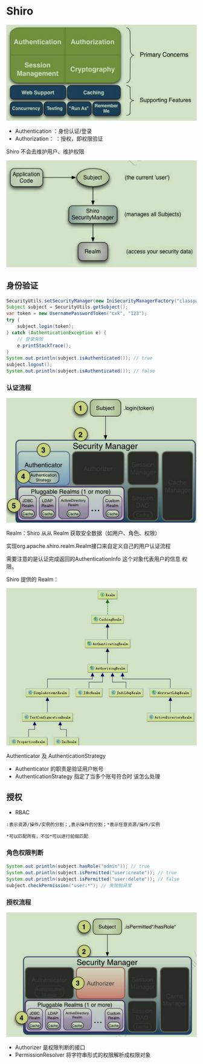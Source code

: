# Shiro

![屏幕截图 2021-09-24 111015](/assets/屏幕截图%202021-09-24%20111015.png)

- Authentication ：身份认证/登录
- Authorization： ：授权，即权限验证

Shiro  不会去维护用户、维护权限

![屏幕截图 2021-09-24 111210](/assets/屏幕截图%202021-09-24%20111210.png)

## 身份验证

```java
SecurityUtils.setSecurityManager(new IniSecurityManagerFactory("classpath:shiro.ini").getInstance());
Subject subject = SecurityUtils.getSubject();
var token = new UsernamePasswordToken("cxk", "123");
try {
    subject.login(token);
} catch (AuthenticationException e) {
    // 登录失败
    e.printStackTrace();
}
System.out.println(subject.isAuthenticated()); // true
subject.logout();
System.out.println(subject.isAuthenticated()); // false
```

### 认证流程

![屏幕截图 2021-09-24 113925](/assets/屏幕截图%202021-09-24%20113925.png)

Realm：Shiro 从从 Realm 获取安全数据（如用户、角色、权限）

实现org.apache.shiro.realm.Realm接口来自定义自己的用户认证流程

需要注意的是认证完成返回的AuthenticationInfo 这个对象代表用户的信息 权限。

Shiro 提供的 Realm：

![屏幕截图 2021-09-24 114623](/assets/屏幕截图%202021-09-24%20114623.png)

Authenticator 及 AuthenticationStrategy

- Authenticator 的职责是验证用户帐号
- AuthenticationStrategy 指定了当多个账号符合时 该怎么处理

## 授权

- RBAC

`:表示资源/操作/实例的分割；,表示操作的分割；*表示任意资源/操作/实例`

`*可以匹配所有，不加*可以进行前缀匹配`

### 角色权限判断

```java
System.out.println(subject.hasRole("admin")); // true
System.out.println(subject.isPermitted("user:create")); // true
System.out.println(subject.isPermitted("user:delete")); // false
subject.checkPermission("user:*"); // 失败抛异常
```

### 授权流程

![屏幕截图 2021-09-26 162705](/assets/屏幕截图%202021-09-26%20162705.png)

- Authorizer 是权限判断的接口
- PermissionResolver 将字符串形式的权限解析成权限对象
